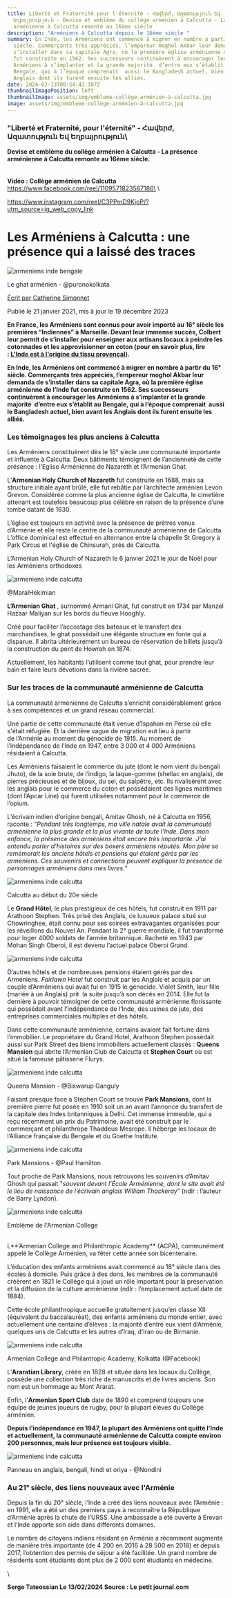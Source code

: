 ```yaml
---
title: Liberté et Fraternité pour l'éternité - Հավերժ, Ազատություն Եվ
  Եղբայրություն - Devise et emblème du collège arménien à Calcutta - La présence
  arménienne à Calcutta remonte au 16ème siècle
description: "Arméniens à Calcutta depuis le 16ème siècle "
summary: En Inde, les Arméniens ont commencé à migrer en nombre à partir du 16°
  siècle. Commerçants très appréciés, l’empereur moghol Akbar leur demanda de
  s’installer dans sa capitale Agra, où la première église arménienne de l’Inde
  fut construite en 1562. Ses successeurs continuèrent à encourager les
  Arméniens à s’implanter et la grande majorité  d’entre eux s’établit au
  Bengale, qui à l’époque comprenait  aussi le Bangladesh actuel, bien avant les
  Anglais dont ils furent ensuite les alliés.
date: 2024-02-13T00:54:43.107Z
thumbnailImagePosition: left
thumbnailImage: assets/img/embleme-collège-arménien-à-calcutta.jpg
image: assets/img/embleme-collège-arménien-à-calcutta.jpg
---
```

### **"Liberté et Fraternité, pour l'éternité" -** Հավերժ, Ազատություն Եվ Եղբայրություն\
**Devise et emblème du collège arménien à Calcutta - La présence arménienne à Calcutta remonte au 16ème siècle.**\
\
\
**V﻿idéo : Collège arménien de Calcutta**\
https://www.facebook.com/reel/1109571823567186\
\
<!--StartFragment-->

https://www.instagram.com/reel/C3PPmD9KjoP/?utm_source=ig_web_copy_link

# Les Arméniens à Calcutta : une présence qui a laissé des traces

![armeniens inde bengale](https://backoffice.lepetitjournal.com/sites/default/files/2021-01/bathinggha-t-fromfrederickpelitiwebsite.jpg)

Le ghat arménien - @puronokolkata

[Écrit par Catherine Simonnet](https://lepetitjournal.com/catherine-simonnet-277877)

Publié le 21 janvier 2021, mis à jour le 19 décembre 2023

**En France, les Arméniens sont connus pour avoir importé au 16° siècle les premières “Indiennes” à Marseille. Devant leur immense succès, Colbert leur permit de s’installer pour enseigner aux artisans locaux à peindre les cotonnades et les approvisionner en coton (pour en savoir plus, lire : [L'Inde est à l'origine du tissu provençal](https://lepetitjournal.com/bombay/comprendre-inde/le-saviez-vous-linde-est-lorigine-du-tissu-provencal-285646)).**

**En Inde, les Arméniens ont commencé à migrer en nombre à partir du 16° siècle. Commerçants très appréciés, l’empereur moghol Akbar leur demanda de s’installer dans sa capitale Agra, où la première église arménienne de l’Inde fut construite en 1562. Ses successeurs continuèrent à encourager les Arméniens à s’implanter et la grande majorité  d’entre eux s’établit au Bengale, qui à l’époque comprenait  aussi le Bangladesh actuel, bien avant les Anglais dont ils furent ensuite les alliés.**

### Les témoignages les plus anciens à Calcutta

Les Arméniens constituèrent dès le 18° siècle une communauté importante et influente à Calcutta. Deux bâtiments témoignent de l’ancienneté de cette présence : l’Eglise Arménienne de Nazareth et l’Armenian Ghat.

L’**Armenian Holy Church of Nazareth** fut construite en 1688, mais sa structure initiale ayant brûlé, elle fut rebâtie par l’architecte arménien Levon Grevon. Considérée comme la plus ancienne église de Calcutta, le cimetière attenant est toutefois beaucoup plus célèbre en raison de la présence d’une tombe datant de 1630.

L’église est toujours en activité avec la présence de prêtres venus d’Arménie et elle reste le centre de la communauté arménienne de Calcutta. L’office dominical est effectué en alternance entre la chapelle St Gregory à Park Circus et l'église de Chinsurah, près de Calcutta. 

L’Armenian Holy Church of Nazareth le 6 janvier 2021 le jour de Noël pour les Arméniens orthodoxes

![armeniens inde calcutta](https://backoffice.lepetitjournal.com/sites/default/files/inline-images/Square%204x4%20%282%29.jpg)

@MaralHekimian

**L’Armenian Ghat** , surnommé Armani Ghat, fut construit en 1734 par Manzel Hazaar Maliyan sur les bords du fleuve Hooghly.

Créé pour faciliter l’accostage des bateaux et le transfert des marchandises, le ghat possèdait une élégante structure en fonte qui a disparue. Il abrita ultérieurement un bureau de réservation de billets jusqu’à la construction du pont de Howrah en 1874.

Actuellement, les habitants l’utilisent comme tout ghat, pour prendre leur bain et faire leurs dévotions dans la rivière sacrée.

### Sur les traces de la communauté arménienne de Calcutta

La communauté arménienne de Calcutta s’enrichit considérablement grâce à ses compétences et un grand réseau commercial. 

Une partie de cette communauté était venue d’Ispahan en Perse où elle s'était réfugiée. Et la derrière vague de migration eut lieu à partir de l’Arménie au moment du génocide de 1915. Au moment de l’indépendance de l’Inde en 1947, entre 3 000 et 4 000 Arméniens résidaient à Calcutta.

Les Arméniens faisaient le commerce du jute (dont le nom vient du bengali Jhuto), de la soie brute, de l’indigo, la laque-gomme (shellac en anglais), de pierres précieuses et de bijoux, du sel, du salpêtre, etc. Ils rivalisèrent avec les anglais pour le commerce du coton et possédaient des lignes maritimes (dont l’Apcar Line) qui furent utilisées notamment pour le commerce de l’opium. 

L’écrivain indien d’origine bengali, Amitav Ghosh, né à Calcutta en 1956, raconte : “*Pendant très longtemps, ma ville natale avait la communauté arménienne la plus grande et la plus vivante de toute l’Inde. Dans mon enfance, la présence des arméniens était encore très importante. J’ai entendu parler d’histoires sur des boxers arméniens réputés. Mon père se remémorait les anciens hôtels et pensions qui étaient gérés par les arméniens. Ces souvenirs et connections peuvent expliquer la présence de personnages arméniens dans mes livres.*”

![armeniens inde calcutta](https://backoffice.lepetitjournal.com/sites/default/files/inline-images/640px-Calcutta_Park_Street_1930s_R01.jpg)

Calcutta au début du 20e siècle

Le **Grand Hôtel**, le plus prestigieux de ces hôtels, fut construit en 1911 par Arathoon Stephen. Très prisé des Anglais, ce luxueux palace situé sur Chowringhee, était connu pour ses soirées extravagantes organisées pour les réveillons du Nouvel An. Pendant la 2° guerre mondiale, il fut transformé pour loger 4000 soldats de l’armée britannique. Racheté en 1943 par Mohan Singh Oberoi, il est devenu l’actuel palace Oberoi Grand.  

![armeniens inde calcutta](https://backoffice.lepetitjournal.com/sites/default/files/inline-images/Untitled%20%282%29%20%281%29.jpg)

D’autres hôtels et de nombreuses pensions étaient gérés par des Arméniens. *Fairlawn Hotel* fut construit par les Anglais et acquis par un couple d’Arméniens qui avait fui en 1915 le génocide. Violet Smith, leur fille (mariée à un Anglais) prit  la suite jusqu’à son décès en 2014. Elle fut la dernière à pouvoir témoigner de cette communauté arménienne florissante qui possédait avant l’indépendance de l’Inde, des usines de jute, des entreprises commerciales multiples et des hôtels. 

Dans cette communauté arménienne, certains avaient fait fortune dans l’immobilier. Le propriétaire du Grand Hotel, Arathoon Stephen possédait aussi sur Park Street des biens immobiliers actuellement classés : **Queens Mansion** qui abrite l’Armenian Club de Calcutta et **Stephen Cour**t où est situé la fameuse pâtisserie Flurys. 

![armeniens inde calcutta](https://backoffice.lepetitjournal.com/sites/default/files/inline-images/640px-Queens_Mansion_-_12_Park_Street_-_Kolkata_2015-08-23_3485_0.jpeg)

Queens Mansion - @Biswarup Ganguly

Faisant presque face à Stephen Court se trouve **Park Mansions**, dont la première pierre fut posée en 1910 soit un an avant l’annonce du transfert de la capitale des Indes britanniques à Delhi. Cet immense immeuble, qui a reçu récemment un prix du Patrimoine, avait été construit par le commerçant et philanthrope Thaddeus Mesrope. Il héberge les locaux de l’Alliance française du Bengale et du Goethe Institute. 

![armeniens inde calcutta](https://backoffice.lepetitjournal.com/sites/default/files/inline-images/640px-Park_Mansion_%2814874127763%29.jpg)

Park Mansions - @Paul Hamilton

Tout proche de Park Mansions, nous retrouvons les souvenirs d’Amitav Ghosh qui passait "*souvent devant l'École Arménienne, dont le site avait été le lieu de naissance de l’écrivain anglais William Thackeray*” (ndlr : l’auteur de Barry Lyndon).

![armeniens inde calcutta](https://backoffice.lepetitjournal.com/sites/default/files/inline-images/embleme.jpg)

Emblème de l'Armenian College

\
L**’Armenian College and Philanthropic Academy** (ACPA), communément appelé le Collège Arménien, va fêter cette année son bicentenaire. 

L’éducation des enfants arméniens avait commencé au 18° siècle dans des écoles à domicile. Puis grâce à des dons, les membres de la communauté créèrent en 1821 le Collège qui a joué un rôle important pour la préservation et la diffusion de la culture arménienne (ndlr : l’emplacement actuel date de 1884).

Cette école philanthropique accueille gratuitement jusqu’en classe XII (équivalent du baccalauréat), des enfants arméniens du monde entier, avec actuellement une centaine d’élèves : la majorité d’entre eux vient d’Arménie, quelques uns de Calcutta et les autres d’Iraq, d’Iran ou de Birmanie.

![armeniens inde calcutta](https://backoffice.lepetitjournal.com/sites/default/files/inline-images/armenian%20college%20%281%29.jpg)

Armenian College and Philantropic Academy, Kolkatta (@Facebook)

L’**Araratian Library**, créée en 1828 et située dans les locaux du Collège, possède une collection très riche de manuscrits et de livres anciens. Son nom est un hommage au Mont Ararat.

Enfin, l’**Armenian Sport Club** date de 1890 et comprend toujours une équipe de jeunes joueurs de rugby, pour la plupart élèves du Collège arménien.

**Depuis l’indépendance en 1947, la plupart des Arméniens ont quitté l’Inde et actuellement, la communauté arménienne de Calcutta compte environ 200 personnes, mais leur présence est toujours visible.**                

![armeniens inde calcutta](https://backoffice.lepetitjournal.com/sites/default/files/inline-images/P1030156.jpeg)

Panneau en anglais, bengali, hindi et oriya - @Nondini

### Au 21° siècle, des liens nouveaux avec l'Arménie

Depuis la fin du 20° siècle, l’Inde a créé des liens nouveaux avec l’Arménie : en 1991, elle a été un des premiers pays à reconnaître la République d’Arménie après la chute de l’URSS. Une ambassade a été ouverte à Erevan et l’Inde apporte son aide dans différents domaines.

Le nombre de citoyens indiens résidant en Arménie a récemment augmenté de manière très importante (de 4 200 en 2016 à 28 500 en 2018) et depuis 2017, l’obtention des permis de séjour a été facilitée. Un grand nombre de résidents sont étudiants dont plus de 2 000 sont étudiants en médecine.

<!--EndFragment-->\
**S﻿erge Tateossian Le 13/02/2024   Source : Le petit journal.com**
